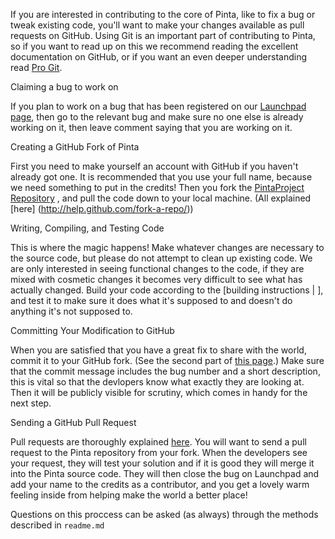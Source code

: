 If you are interested in contributing to the core of Pinta, like to fix
a bug or tweak existing code, you'll want to make your changes available
as pull requests on GitHub. Using Git is an important part of
contributing to Pinta, so if you want to read up on this we recommend
reading the excellent documentation on GitHub, or if you want an even
deeper understanding read [Pro Git](http://progit.org/book/).


Claiming a bug to work on

If you plan to work on a bug that has been registered on our [Launchpad
page](https://bugs.launchpad.net/pinta/+bugs), then go to the relevant
bug and make sure no one else is already working on it, then leave
comment saying that you are working on it.

Creating a GitHub Fork of Pinta

First you need  to make yourself an account with GitHub if you haven't
already got one. It is recommended that you use your full name, because
we need something to put in the credits! Then you fork the [PintaProject
Repository](https://github.com/PintaProject/Pinta) , and pull the code
down to your local machine. (All explained [here]
(http://help.github.com/fork-a-repo/))

Writing, Compiling, and Testing Code

This is where the magic happens! Make whatever changes are necessary to
the source code, but please do not attempt to clean up existing code. We
are only interested in seeing functional changes to the code, if they
are mixed with cosmetic changes it becomes very difficult to see what
has actually changed. Build your code according to the [building
instructions | <A new wiki page on building>], and test it to make sure
it does what it's supposed to and doesn't do anything it's not supposed
to.

Committing Your Modification to GitHub

When you are satisfied that you have a great fix to share with the
world, commit it to your GitHub fork. (See the second part of
[this page](http://help.github.com/create-a-repo/).) Make sure that the commit
message includes the bug number and a short description, this is vital
so that the devlopers know what exactly they are looking at. Then it
will be publicly visible for scrutiny, which comes in handy for the next
step.

Sending a GitHub Pull Request

Pull requests are thoroughly explained [here](http://help.github.com/send-pull-requests/). You will want to send a
pull request to the Pinta repository from your fork. When the developers
see your request, they will test your solution and if it is good they
will merge it into the Pinta source code. They will then close the bug
on Launchpad and add your name to the credits as a contributor, and you
get a lovely warm feeling inside from helping make the world a better
place!


Questions on this proccess can be asked (as always) through the methods
described in `readme.md`
